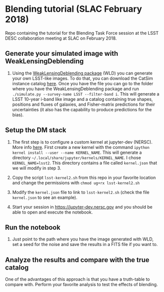 # Blending tutorial (SLAC February 2018)
Repo containing the tutorial for the Blending Task Force session at the LSST DESC collaboration meeting at SLAC on February 2018.

## Generate your simulated image with WeakLensingDeblending

1. Using the [WeakLensingDeblending package](https://github.com/LSSTDESC/WeakLensingDeblending/) (WLD) you can generate your own LSST-like images. To do that, you can download the CatSim instance catalog [here](ftp://ftp.slac.stanford.edu/groups/desc/WL/OneDegSq.fits.gz). Once you have the file you can go to the folder where you have the WeakLensingDeblending package and run `./simulate.py --survey-name LSST --filter-band i`. This will generate a LSST 10-year i-band like image and a catalog containing true shapes, positions and fluxes of galaxies, and Fisher-matrix predictions for their uncertainties (it also has the capability to produce predictions for the bias).

## Setup the DM stack
1. The first step is to configure a custom kernel at jupyter-dev (NERSC). More info [here](https://github.com/LSSTDESC/Monitor/blob/master/doc/jupyter-dev.md). First create a new kernel with the command `ipython kernel install --user --name KERNEL_NAME`. This will generate a directory `~/.local/share/jupyter/kernels/KERNEL_NAME`. I chose `KERNEL_NAME=lsst2`. This directory contains a file called `kernel.json` that we will modify in step 3.

2. Copy the script `lsst-kernel2.sh` from this repo in your favorite location and change the permissions with `chmod ug+rx lsst-kernel2.sh`

3. Modify the `kernel.json` file to link to `lsst-kernel2.sh` (check the file `kernel.json` to see an example).

4. Start your session in https://jupyter-dev.nersc.gov and you should be able to open and execute the notebook. 

## Run the notebook

1. Just point to the path where you have the image generated with WLD, set a seed for the noise and save the results in a FITS file if you want to.

## Analyze the results and compare with the true catalog

One of the advantages of this approach is that you have a truth-table to compare with. Perform your favorite analysis to test the effects of blending.
